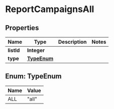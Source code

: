 

# ReportCampaignsAll

## Properties

Name | Type | Description | Notes
------------ | ------------- | ------------- | -------------
**listId** | **Integer** |  | 
**type** | [**TypeEnum**](#TypeEnum) |  | 



## Enum: TypeEnum

Name | Value
---- | -----
ALL | &quot;all&quot;



